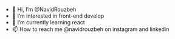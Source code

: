 - 👋 Hi, I’m @NavidRouzbeh
- 👀 I’m interested in front-end develop
- 🌱 I’m currently learning react
- 📫 How to reach me @navidrouzbeh on instagram and linkedin

<!---
NavidRouzbeh/NavidRouzbeh is a ✨ special ✨ repository because its `README.md` (this file) appears on your GitHub profile.
You can click the Preview link to take a look at your changes.
--->

